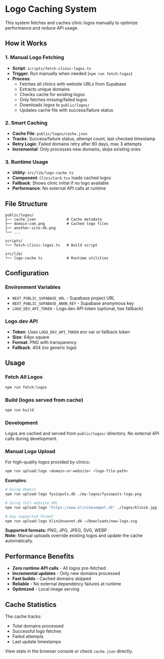# Logo Caching System

This system fetches and caches clinic logos manually to optimize performance and reduce API usage.

## How it Works

### 1. Manual Logo Fetching

- **Script**: `scripts/fetch-clinic-logos.ts`
- **Trigger**: Run manually when needed (`npm run fetch:logos`)
- **Process**:
  - Fetches all clinics with website URLs from Supabase
  - Extracts unique domains
  - Checks cache for existing logos
  - Only fetches missing/failed logos
  - Downloads logos to `public/logos/`
  - Updates cache file with success/failure status

### 2. Smart Caching

- **Cache File**: `public/logos/cache.json`
- **Tracks**: Success/failure status, attempt count, last checked timestamp
- **Retry Logic**: Failed domains retry after 90 days, max 3 attempts
- **Incremental**: Only processes new domains, skips existing ones

### 3. Runtime Usage

- **Utility**: `src/lib/logo-cache.ts`
- **Component**: `ClinicCard.tsx` loads cached logos
- **Fallback**: Shows clinic initial if no logo available
- **Performance**: No external API calls at runtime

## File Structure

```
public/logos/
├── cache.json              # Cache metadata
├── domain-com.png          # Cached logo files
├── another-site-dk.png
└── ...

scripts/
└── fetch-clinic-logos.ts   # Build script

src/lib/
└── logo-cache.ts           # Runtime utilities
```

## Configuration

### Environment Variables

- `NEXT_PUBLIC_SUPABASE_URL` - Supabase project URL
- `NEXT_PUBLIC_SUPABASE_ANON_KEY` - Supabase anonymous key
- `LOGO_DEV_API_TOKEN` - Logo.dev API token (optional, has fallback)

### Logo.dev API

- **Token**: Uses `LOGO_DEV_API_TOKEN` env var or fallback token
- **Size**: 64px square
- **Format**: PNG with transparency
- **Fallback**: 404 (no generic logo)

## Usage

### Fetch All Logos

```bash
npm run fetch:logos
```

### Build (logos served from cache)

```bash
npm run build
```

### Development

Logos are cached and served from `public/logos/` directory. No external API calls during development.

### Manual Logo Upload

For high-quality logos provided by clinics:

```bash
npm run upload:logo <domain-or-website> <logo-file-path>
```

**Examples:**

```bash
# Using domain
npm run upload:logo fysiopuls.dk ./my-logos/fysiopuls-logo.png

# Using full website URL
npm run upload:logo "https://www.klinikexempel.dk" ./logos/klinik.jpg

# Any supported format
npm run upload:logo kliniknavnet.dk ~/Downloads/new-logo.svg
```

**Supported formats:** PNG, JPG, JPEG, SVG, WEBP  
**Note:** Manual uploads override existing logos and update the cache automatically.

## Performance Benefits

- **Zero runtime API calls** - All logos pre-fetched
- **Incremental updates** - Only new domains processed
- **Fast builds** - Cached domains skipped
- **Reliable** - No external dependency failures at runtime
- **Optimized** - Local image serving

## Cache Statistics

The cache tracks:

- Total domains processed
- Successful logo fetches
- Failed attempts
- Last update timestamps

View stats in the browser console or check `cache.json` directly.
